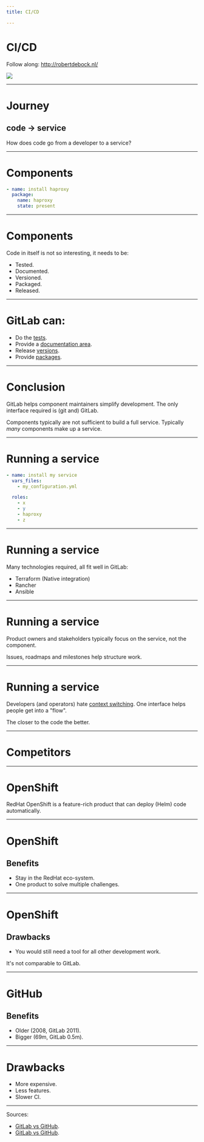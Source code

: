 ```yaml
---
title: CI/CD

---
```


# CI/CD

Follow along: http://robertdebock.nl/

<img src="https://api.qrserver.com/v1/create-qr-code/?size=350x350&data=http://robertdebock.nl/presentations/ci-cd/"/>

---

# Journey

## code -> service

How does code go from a developer to a service?

---

# Components

```yaml
- name: install haproxy
  package:
    name: haproxy
    state: present
```

----

# Components

Code in itself is not so interesting, it needs to be:

- Tested.
- Documented.
- Versioned.
- Packaged.
- Released.

----

# GitLab can:

- Do the [tests](https://gitlab.com/robertdebock/ansible-role-haproxy/-/pipelines).
- Provide a [documentation area](https://gitlab.com/robertdebock/ansible-role-haproxy#haproxy).
- Release [versions](https://gitlab.com/robertdebock/ansible-role-haproxy/-/releases).
- Provide [packages](https://gitlab.com/robertdebock/ansible-role-haproxy/-/packages).

----

# Conclusion

GitLab helps component maintainers simplify development. The only interface required is (git and) GitLab.

Components typically are not sufficient to build a full service. Typically _many_ components make up a service.

---

# Running a service

```yaml
- name: install my service
  vars_files:
    - my_configuration.yml

  roles:
    - x
    - y
    - haproxy
    - z
```

----

# Running a service

Many technologies required, all fit well in GitLab:

- Terraform (Native integration)
- Rancher
- Ansible

----

# Running a service

Product owners and stakeholders typically focus on the service, not the component.

Issues, roadmaps and milestones help structure work.

----

# Running a service

Developers (and operators) hate [context switching](https://en.wikipedia.org/wiki/Context_switch). One interface helps people get into a "flow".

The closer to the code the better.

---

# Competitors

----

# OpenShift

RedHat OpenShift is a feature-rich product that can deploy (Helm) code automatically.

----

# OpenShift

## Benefits

- Stay in the RedHat eco-system.
- One product to solve multiple challenges.

----

# OpenShift

## Drawbacks

- You would still need a tool for all other development work.

It's not comparable to GitLab.

----

# GitHub

## Benefits

- Older (2008, GitLab 2011).
- Bigger (69m, GitLab 0.5m).

----

# Drawbacks

- More expensive.
- Less features.
- Slower CI.

----

Sources:

- [GitLab vs GitHub](https://usersnap.com/blog/gitlab-github/).
- [GitLab vs GitHub](https://kinsta.com/blog/gitlab-vs-github/).
